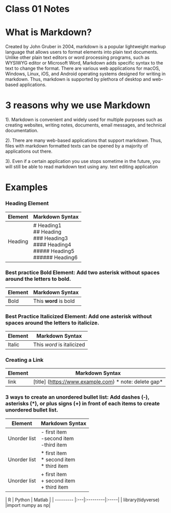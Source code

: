 # Class 01 Notes

# What is Markdown?
Created by John Gruber in 2004, markdown is a popular lightweight markup language that allows users to format elements into plain text documents. Unlike other plain text editors or word processing programs, such as WYSIWYG editor or Microsoft Word, Markdown adds specific syntax to the text to change the format. There are various web applications for macOS, Windows, Linux, iOS, and Android operating systems designed for writing in markdown. Thus, markdown is supported by plethora of desktop and web-based applications.

# 3 reasons why we use Markdown
1). Markdown is convenient and widely used for multiple purposes such as creating websites, writing notes, documents, email messages, and technical documentation. 

2). There are many web-based applications that support markdown. Thus, files with markdown formatted texts can be opened by a majority of applications out there.

3). Even if a certain application you use stops sometime in the future, you will still be able to read markdown text using any. text editing application


# Examples

### Heading Element
| Element | Markdown Syntax 
|-------- | -------- |
| Heading | # Heading1 <br>  ## Heading <br> ### Heading3 <br> #### Heading4 <br> ##### Heading5 <br> ###### Heading6 |


### Best practice Bold Element: Add two asterisk without spaces around the letters to bold.
| Element | Markdown Syntax 
|-------- | -------- |
| Bold | This **word** is bold	 |



### Best Practice Italicized Element: Add one asterisk without spaces around the letters to italicize.
| Element | Markdown Syntax 
|-------- | -------- |
| Italic | This *word* is italicized |



### Creating a Link
| Element | Markdown Syntax 
|-------- | -------- |
|link | 	[title] (https://www.example.com) * note: delete gap*|



### 3 ways to create an unordered bullet list: Add dashes (-), asterisks (*), or plus signs (+) in front of each items to create unordered bullet list.
| Element | Markdown Syntax 
|-------- | -------- |
|Unorder list | - first item <br> -second item <br> -third item |
| Unorder list | * first item <br> * second item <br> * third item |
|Unorder list | + first item <br> + second item <br> + third item |


|  R |  Python |    Matlab |
| --------- |:---|:---------|:-----|
| library(tidyverse) |import numpy as np|
